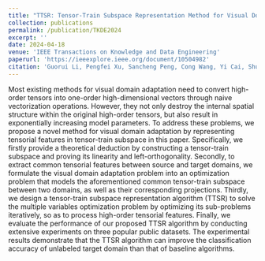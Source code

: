 ```yaml
---
title: "TTSR: Tensor-Train Subspace Representation Method for Visual Domain Adaptation"
collection: publications
permalink: /publication/TKDE2024
excerpt: ''
date: 2024-04-18
venue: 'IEEE Transactions on Knowledge and Data Engineering'
paperurl: 'https://ieeexplore.ieee.org/document/10504982'
citation: 'Guorui Li, Pengfei Xu, Sancheng Peng, Cong Wang, Yi Cai, Shui Yu. TTSR: Tensor-Train Subspace Representation Method for Visual Domain Adaptation. IEEE Transactions on Knowledge and Data Engineering. 2024, 36(11): 7229-7241.'
---
```


Most existing methods for visual domain adaptation need to convert high-order tensors into one-order high-dimensional vectors through naive vectorization operations. However, they not only destroy the internal spatial structure within the original high-order tensors, but also result in exponentially increasing model parameters. To address these problems, we propose a novel method for visual domain adaptation by representing tensorial features in tensor-train subspace in this paper. Specifically, we firstly provide a theoretical deduction by constructing a tensor-train subspace and proving its linearity and left-orthogonality. Secondly, to extract common tensorial features between source and target domains, we formulate the visual domain adaptation problem into an optimization problem that models the aforementioned common tensor-train subspace between two domains, as well as their corresponding projections. Thirdly, we design a tensor-train subspace representation algorithm (TTSR) to solve the multiple variables optimization problem by optimizing its sub-problems iteratively, so as to process high-order tensorial features. Finally, we evaluate the performance of our proposed TTSR algorithm by conducting extensive experiments on three popular public datasets. The experimental results demonstrate that the TTSR algorithm can improve the classification accuracy of unlabeled target domain than that of baseline algorithms.
